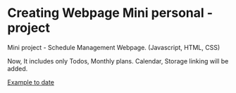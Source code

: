 # Creating Webpage Mini personal - project
Mini project - Schedule Management Webpage. (Javascript, HTML, CSS)

Now, It includes only Todos, Monthly plans.
Calendar, Storage linking will be added.

[Example to date](https://pillowcoder.github.io/ScheduleManagement-Web/index.html)
